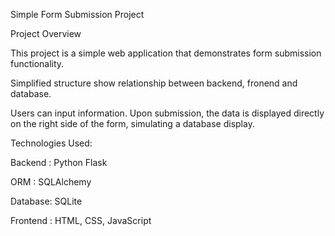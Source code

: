 Simple Form Submission Project

Project Overview

This project is a simple web application that demonstrates form submission functionality.

Simplified structure show relationship between backend, fronend and database. 

Users can input information. Upon submission, the data is displayed directly on the right side of the form, simulating a database display.

Technologies Used:

Backend : Python Flask

ORM     : SQLAlchemy

Database: SQLite

Frontend : HTML, CSS, JavaScript

